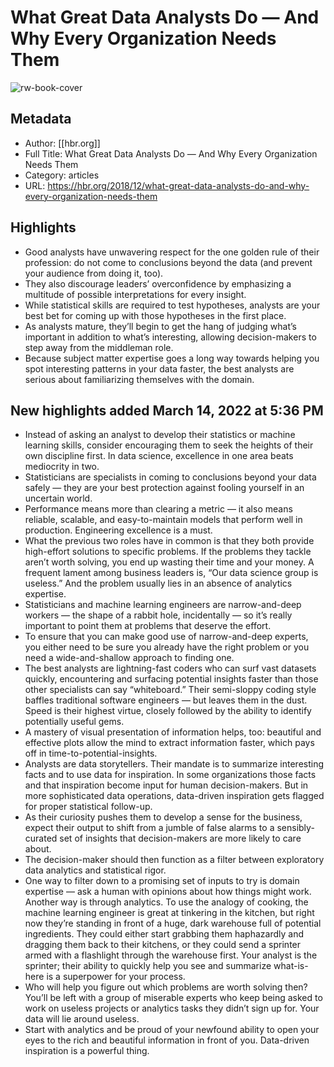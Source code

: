 # What Great Data Analysts Do — And Why Every Organization Needs Them

![rw-book-cover](https://readwise-assets.s3.amazonaws.com/static/images/article4.6bc1851654a0.png)

## Metadata
- Author: [[hbr.org]]
- Full Title: What Great Data Analysts Do — And Why Every Organization Needs Them
- Category: articles
- URL: https://hbr.org/2018/12/what-great-data-analysts-do-and-why-every-organization-needs-them

## Highlights
- Good analysts have unwavering respect for the one golden rule of their profession: do not come to conclusions beyond the data (and prevent your audience from doing it, too).
- They also discourage leaders’ overconfidence by emphasizing a multitude of possible interpretations for every insight.
- While statistical skills are required to test hypotheses, analysts are your best bet for coming up with those hypotheses in the first place.
- As analysts mature, they’ll begin to get the hang of judging what’s important in addition to what’s interesting, allowing decision-makers to step away from the middleman role.
- Because subject matter expertise goes a long way towards helping you spot interesting patterns in your data faster, the best analysts are serious about familiarizing themselves with the domain.
## New highlights added March 14, 2022 at 5:36 PM
- Instead of asking an analyst to develop their statistics or machine learning skills, consider encouraging them to seek the heights of their own discipline first. In data science, excellence in one area beats mediocrity in two.
- Statisticians are specialists in coming to conclusions beyond your data safely — they are your best protection against fooling yourself in an uncertain world.
- Performance means more than clearing a metric — it also means reliable, scalable, and easy-to-maintain models that perform well in production. Engineering excellence is a must.
- What the previous two roles have in common is that they both provide high-effort solutions to specific problems. If the problems they tackle aren’t worth solving, you end up wasting their time and your money. A frequent lament among business leaders is, “Our data science group is useless.” And the problem usually lies in an absence of analytics expertise.
- Statisticians and machine learning engineers are narrow-and-deep workers — the shape of a rabbit hole, incidentally — so it’s really important to point them at problems that deserve the effort.
- To ensure that you can make good use of narrow-and-deep experts, you either need to be sure you already have the right problem or you need a wide-and-shallow approach to finding one.
- The best analysts are lightning-fast coders who can surf vast datasets quickly, encountering and surfacing potential insights faster than those other specialists can say “whiteboard.” Their semi-sloppy coding style baffles traditional software engineers — but leaves them in the dust. Speed is their highest virtue, closely followed by the ability to identify potentially useful gems.
- A mastery of visual presentation of information helps, too: beautiful and effective plots allow the mind to extract information faster, which pays off in time-to-potential-insights.
- Analysts are data storytellers. Their mandate is to summarize interesting facts and to use data for inspiration. In some organizations those facts and that inspiration become input for human decision-makers. But in more sophisticated data operations, data-driven inspiration gets flagged for proper statistical follow-up.
- As their curiosity pushes them to develop a sense for the business, expect their output to shift from a jumble of false alarms to a sensibly-curated set of insights that decision-makers are more likely to care about.
- The decision-maker should then function as a filter between exploratory data analytics and statistical rigor.
- One way to filter down to a promising set of inputs to try is domain expertise — ask a human with opinions about how things might work. Another way is through analytics. To use the analogy of cooking, the machine learning engineer is great at tinkering in the kitchen, but right now they’re standing in front of a huge, dark warehouse full of potential ingredients. They could either start grabbing them haphazardly and dragging them back to their kitchens, or they could send a sprinter armed with a flashlight through the warehouse first. Your analyst is the sprinter; their ability to quickly help you see and summarize what-is-here is a superpower for your process.
- Who will help you figure out which problems are worth solving then? You’ll be left with a group of miserable experts who keep being asked to work on useless projects or analytics tasks they didn’t sign up for. Your data will lie around useless.
- Start with analytics and be proud of your newfound ability to open your eyes to the rich and beautiful information in front of you. Data-driven inspiration is a powerful thing.
